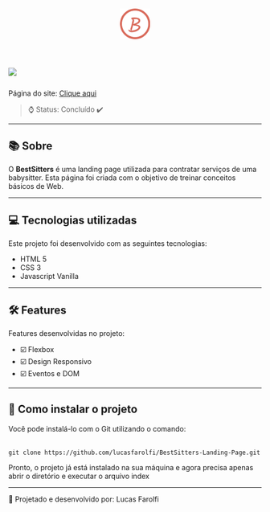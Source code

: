 <h1 align="center">
    <img src="./img/logo.png" style="max-width:60px;">
</h1>

<h1>
    <img src="./img/preview.gif">
</h1>

Página do site: [Clique aqui](https://lucasfarolfi.github.io/BestSitters-Landing-Page/)

>⌚ Status: Concluído ✔️

---

## 📚 Sobre

O **BestSitters** é uma landing page utilizada para contratar serviços de uma babysitter. Esta página foi criada com o objetivo de treinar conceitos básicos de Web.

---
## 💻 Tecnologias utilizadas

Este projeto foi desenvolvido com as seguintes tecnologias:

- HTML 5
- CSS 3
- Javascript Vanilla

---
## 🛠 Features

Features desenvolvidas no projeto:

- ☑️ Flexbox
- ☑️ Design Responsivo 
- ☑️ Eventos e DOM

---
## 📂 Como instalar o projeto

Você pode instalá-lo com o Git utilizando o comando:

```

git clone https://github.com/lucasfarolfi/BestSitters-Landing-Page.git

```
Pronto, o projeto já está instalado na sua máquina e agora precisa apenas abrir o diretório e executar o arquivo index

---
🚀 Projetado e desenvolvido por: Lucas Farolfi 